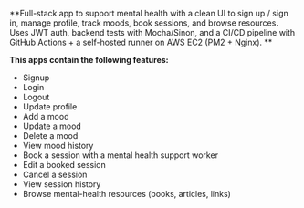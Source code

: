 **Full-stack app to support mental health with a clean UI to sign up / sign in, manage profile, track moods, book sessions, and browse resources.
Uses JWT auth, backend tests with Mocha/Sinon, and a CI/CD pipeline with GitHub Actions + a self-hosted runner on AWS EC2 (PM2 + Nginx). **

**This apps **contain** the following features:**

* Signup
* Login
* Logout
* Update profile
* Add a mood
* Update a mood
* Delete a mood
* View mood history
* Book a session with a mental health support worker
* Edit a booked session
* Cancel a session
* View session history
* Browse mental-health resources (books, articles, links)